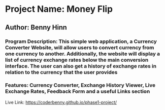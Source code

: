 # Project Name: Money Flip

## Author: Benny Hinn

### Program Description: This simple web application, a Currency Converter Website, will allow users to convert currency from one currency to another. Additionally, the website will display a list of currency exchange rates below the main conversion interface. The user can also get a history of exchange rates in relation to the currency that the user provides

### Features: Currency Converter, Exchange History Viewer, Live Exchange Rates, Feedback Form and a useful Links section 

Live Link: https://coderbenny.github.io/phase1-project/

